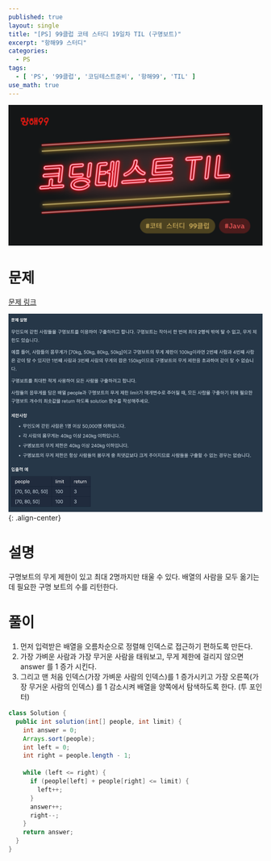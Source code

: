 ```yaml
---
published: true
layout: single
title: "[PS] 99클럽 코테 스터디 19일차 TIL (구명보트)"
excerpt: "항해99 스터디"
categories:
  - PS
tags:
  - [ 'PS', '99클럽', '코딩테스트준비', '항해99', 'TIL' ]
use_math: true
---
```



![img_3.png](https://github.com/zhtmr/static-files-for-posting/blob/main/static-files-for-posting/20240722/99club_TIL_thumbnail/%EA%B8%B0%EB%B3%B8%ED%98%951_java.png?raw=true)

# 문제

[문제 링크](https://school.programmers.co.kr/learn/courses/30/lessons/42885)

![img_3.png](https://github.com/zhtmr/static-files-for-posting/blob/main/static-files-for-posting/20240809/ex.png?raw=true){: .align-center}

# 설명
구명보트의 무게 제한이 있고 최대 2명까지만 태울 수 있다. 배열의 사람을 모두 옮기는 데 필요한 구명 보트의 수를 리턴한다.
# 풀이
1. 먼저 입력받은 배열을 오름차순으로 정렬해 인덱스로 접근하기 편하도록 만든다.
2. 가장 가벼운 사람과 가장 무거운 사람을 태워보고, 무게 제한에 걸리지 않으면 answer 를 1 증가 시킨다.
3. 그리고 맨 처음 인덱스(가장 가벼운 사람의 인덱스)를 1 증가시키고 가장 오른쪽(가장 무거운 사람의 인덱스) 를 1 감소시켜 배열을 양쪽에서 탐색하도록 한다. (투 포인터)

```java
class Solution {
  public int solution(int[] people, int limit) {
    int answer = 0;
    Arrays.sort(people);
    int left = 0;
    int right = people.length - 1;

    while (left <= right) {
      if (people[left] + people[right] <= limit) {
        left++;
      }
      answer++;
      right--;
    }
    return answer;
  }
}
```
